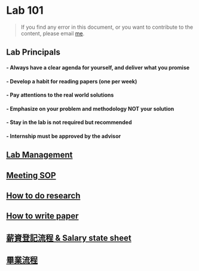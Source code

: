 # Lab 101

> If you find any error in this document, or you want to contribute to the content, please email [me](mailto:kswang@lsalab.cs.nthu.edu.tw).

## Lab Principals

#### - Always have a clear agenda for yourself, and deliver what you promise

#### - Develop a habit for reading papers (one per week)

#### - Pay attentions to the real world solutions

#### - Emphasize on your problem and methodology NOT your solution

#### - Stay in the lab is not required but recommended

#### - Internship must be approved by the advisor

## [Lab Management](#lab-management)

## [Meeting SOP](#meeting-sop)

## [How to do research](#how-to-do-research)

## [How to write paper](#how-to-write-paper)

## [薪資登記流程 & Salary state sheet](#salary-sheet)

## [畢業流程](#graduation-process)
